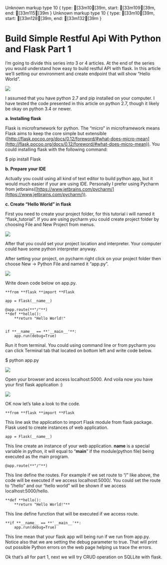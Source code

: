 Unknown markup type 10 { type: [33m10[39m, start: [33m109[39m, end: [33m115[39m }
Unknown markup type 10 { type: [33m10[39m, start: [33m128[39m, end: [33m132[39m }

# Build Simple Restful Api With Python and Flask Part 1



I’m going to divide this series into 3 or 4 articles. At the end of the series you would understand how easy to build restful API with flask. In this article we’ll setting our environment and create endpoint that will show “Hello World”.

![](https://cdn-images-1.medium.com/max/2000/1*k9dkRUxUNwk2FB9iXZZkxg.jpeg)

I assumed that you have python 2.7 and pip installed on your computer. I have tested the code presented in this article on python 2.7, though it likely be okay on python 3.4 or newer.

**a. Installing flask**

Flask is microframework for python. The “micro” in microframework means Flask aims to keep the core simple but extensible ([http://flask.pocoo.org/docs/0.12/foreword/#what-does-micro-mean](http://flask.pocoo.org/docs/0.12/foreword/#what-does-micro-mean)). You could installing flask with the following command:

$ pip install Flask

**b. Prepare your IDE**

Actually you could using all kind of text editor to build python app, but it would much easier if your are using IDE. Personally I prefer using Pycharm from jetbrains([https://www.jetbrains.com/pycharm/](https://www.jetbrains.com/pycharm/)).

**c. Create “Hello World” in flask**

First you need to create your project folder, for this tutorial i will named it “flask_tutorial”. If you are using pycharm you could create project folder by choosing File and New Project from menus.

![](https://cdn-images-1.medium.com/max/2732/1*gcwvCdMPZTfuk1CHJPWwVw.png)

After that you could set your project location and interpreter. Your computer could have some python interpreter anyway.

After setting your project, on pycharm right click on your project folder then choose New -> Python File and named it “app.py”.

![](https://cdn-images-1.medium.com/max/2732/1*sH4l8sfvoAfdrUx1EL-93g.png)

Write down code below on app.py.

    **from **flask **import **Flask
    
    app = Flask(__name__)
    
    @app.route(**"/"**)
    **def **hello():
        **return "Hello World!"
    
    
    if **__name__ == **'__main__'**:
        app.run(debug=True)

Run it from terminal. You could using command line or from pycharm you can click Terminal tab that located on bottom left and write code below.

$ python app.py

![](https://cdn-images-1.medium.com/max/2732/1*gVxJULj-kOXq3LKOadQsrg.png)

Open your browser and access localhost:5000. And voila now you have your first flask application :)

![](https://cdn-images-1.medium.com/max/2732/1*qq8iXGKqxPWYMm1KQd1MFw.png)

OK now let’s take a look to the code.

    **from **flask **import **Flask

This line ask the application to import Flask module from flask package. Flask used to create instances of web application.

    app = Flask(__name__)

This line create an instance of your web application. __name__ is a special variable in python, it will equal to “__main__” if the module(python file) being executed as the main program.

    @app.route(**"/"**)

This line define the routes. For example if we set route to “/” like above, the code will be executed if we access localhost:5000/. You could set the route to “/hello” and our “hello world” will be shown if we access localhost:5000/hello.

    **def **hello():
        **return "Hello World!"**

This line define function that will be executed if we access route.

    **if **__name__ == **'__main__'**:
        app.run(debug=True)

This line mean that your flask app will being run if we run from app.py. Notice also that we are setting the debug parameter to true. That will print out possible Python errors on the web page helping us trace the errors.

Ok that’s all for part 1, next we will try CRUD operation on SQLLite with flask.
